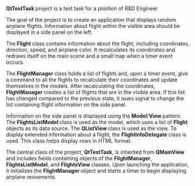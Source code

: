 <!DOCTYPE html>
<html xmlns="http://www.w3.org/1999/xhtml" lang="" xml:lang="">
<head>
  <meta charset="utf-8" />
  <meta name="generator" content="pandoc" />
  <meta name="viewport" content="width=device-width, initial-scale=1.0, user-scalable=yes" />
</head>
<body>
<p><strong>QtTestTask </strong>project is a test task for a position of
R&amp;D Engineer</p>
<p>The goal of the project is to create an application that displays
random airplane flights. Information about flight within the visible
area should be displayed in a side panel on the left.</p>
<p>The <strong>Flight </strong>class contains information about the
flight, including coordinates, direction, speed, and airplane color. It
recalculates its coordinates and redraws itself on the main scene and a
small map when a timer event occurs.</p>
<p>The <strong>FlightManager </strong>class holds a list of flights and,
upon a timer event, give a command to all the flights to recalculate
their coordinates and update themselves in the models. After
recalculating the coordinates, <strong>FlightManager </strong>creates a
list of flights that are in the visible area. If this list has changed
compared to the previous state, it isues signal to change the list
containing flight information on the side panel.</p>
<p>Information on the side panel is displayed using the
<strong>Model</strong>/<strong>View </strong>pattern. The
<strong>FlightsListModel </strong>class is used as the model, which uses
a list of <strong>Flight </strong>objects as its data source. The
<strong>QListView </strong>class is used as the view. To display
extended information about a flight, the <strong>FlightInfoDelegate
</strong>class is used. This class helps display rows in HTML
format.</p>
<p>The central class of the project, <strong>QtTestTask</strong>, is
inherited from <strong>QMainView </strong>and includes fields containing
objects of the <strong>FlightManager</strong>,
<strong>FlightsListModel</strong>, and <strong>FlightsView
</strong>classes. Upon launching the application, it initializes the
<strong>FlightManager </strong>object and starts a timer to begin
displaying airplane movements.</p>
</body>
</html>
